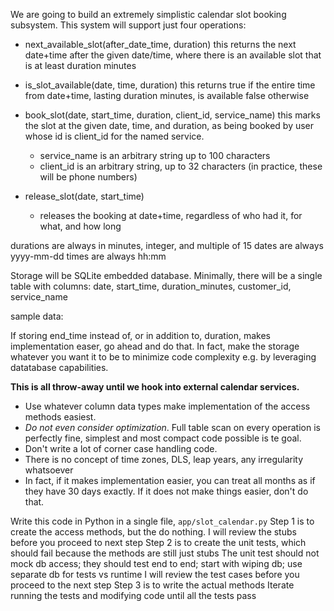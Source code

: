 We are going to build an extremely simplistic calendar slot booking subsystem.
This system will support just four operations:

* next_available_slot(after_date_time, duration)
  this returns the next date+time after the given date/time, where there is an available slot that is at least duration minutes
  
* is_slot_available(date, time, duration)
  this returns true if the entire time from date+time, lasting duration minutes, is available
  false otherwise
  
* book_slot(date, start_time, duration, client_id, service_name)
  this marks the slot at the given date, time, and duration, as being booked by 
  user whose id is client_id for the named service. 
  - service_name is an arbitrary string up to 100 characters
  - client_id is an arbitrary string, up to 32 characters (in practice, these will be phone numbers)
  
* release_slot(date, start_time)
  - releases the booking at date+time, regardless of who had it, for what, and how long 

durations are always in minutes, integer, and multiple of 15
dates are always yyyy-mm-dd
times are always hh:mm

Storage will be SQLite embedded database.
Minimally, there will be a single table with columns:
date, start_time, duration_minutes, customer_id, service_name

sample data:

If storing end_time instead of, or in addition to, duration, makes implementation easer, go ahead and do that.
In fact, make the storage whatever you want it to be to minimize code complexity e.g. by leveraging datatabase capabilities.

**This is all throw-away until we hook into external calendar services.**
- Use whatever column data types make implementation of the access methods easiest.
- *Do not even consider optimization*. Full table scan on every operation is perfectly fine, simplest and most compact code possible is te goal.
- Don't write a lot of corner case handling code.
- There is no concept of time zones, DLS, leap years, any irregularity whatsoever
- In fact, if it makes implementation easier, you can treat all months as if they have 30 days exactly. If it does not make things easier, don't do that.

Write this code in Python in a single file, `app/slot_calendar.py`
Step 1 is to create the access methods, but the do nothing.
  I will review the stubs before you proceed to next step
Step 2 is to create the unit tests, which should fail because the methods are still just stubs
  The unit test should not mock db access; they should test end to end; start with wiping db; use separate db for tests vs runtime
  I will review the test cases before you proceed to the next step
Step 3 is to write the actual methods
Iterate running the tests and modifying code until all the tests pass
